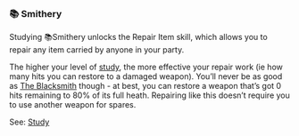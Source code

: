### 📚 Smithery
Studying 📚Smithery unlocks the Repair Item skill, which allows you to repair any item carried by anyone in your
  party.

The higher your level of [study](../study.md), the more effective your repair work (ie how many hits you can restore to a damaged
  weapon). You’ll never be as good as [The Blacksmith](../../blacksmith/index.md) though - at best, you can restore a weapon that’s got 0 hits
  remaining to 80% of its full heath. Repairing like this doesn’t require you to use another weapon for spares.

See: [Study](../study.md)


